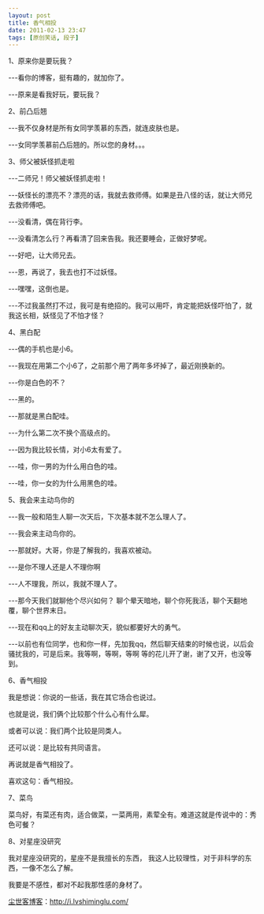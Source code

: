 ```yaml
---
layout: post
title: 香气相投
date: 2011-02-13 23:47
tags: [原创笑话, 段子]
---
```

1、原来你是要玩我？

---看你的博客，挺有趣的，就加你了。

---原来是看我好玩，要玩我？

2、前凸后翘

---我不仅身材是所有女同学羡慕的东西，就连皮肤也是。

---女同学羡慕前凸后翘的。所以您的身材。。。

3、师父被妖怪抓走啦

---二师兄！师父被妖怪抓走啦！

---妖怪长的漂亮不？漂亮的话，我就去救师傅。如果是丑八怪的话，就让大师兄去救师傅吧。

---没看清，偶在背行李。

---没看清怎么行？再看清了回来告我。我还要睡会，正做好梦呢。

---好吧，让大师兄去。

---恩，再说了，我去也打不过妖怪。

---嘿嘿，这倒也是。

---不过我虽然打不过，我可是有绝招的。我可以用吓，肯定能把妖怪吓怕了，就我这长相，妖怪见了不怕才怪？

4、黑白配

---偶的手机也是小6。

---我现在用第二个小6了，之前那个用了两年多坏掉了，最近刚换新的。

---你是白色的不？

---黑的。

---那就是黑白配哇。

---为什么第二次不换个高级点的。

---因为我比较长情，对小6太有爱了。

---哇，你一男的为什么用白色的哇。

---哇，你一女的为什么用黑色的哇。

5、我会来主动鸟你的

---我一般和陌生人聊一次天后，下次基本就不怎么理人了。

---我会来主动鸟你的。

---那就好。大哥，你是了解我的，我喜欢被动。

---是你不理人还是人不理你啊

---人不理我，所以，我就不理人了。

---那今天我们就聊他个尽兴如何？ 聊个晕天暗地，聊个你死我活，聊个天翻地覆，聊个世界末日。

---现在和qq上的好友主动聊次天，貌似都要好大的勇气。

---以前也有位同学，也和你一样，先加我qq，然后聊天结束的时候也说，以后会骚扰我的，可是后来。我等啊，等啊，等啊 等的花儿开了谢，谢了又开，也没等到。

6、香气相投

我是想说：你说的一些话，我在其它场合也说过。

也就是说，我们俩个比较那个什么心有什么犀。

或者可以说：我们两个比较是同类人。

还可以说：是比较有共同语言。

再说就是香气相投了。

喜欢这句：香气相投。

7、菜鸟

菜鸟好，有菜还有肉，适合做菜，一菜两用，素荤全有。难道这就是传说中的：秀色可餐？

8、对星座没研究

我对星座没研究的，星座不是我擅长的东西， 我这人比较理性，对于非科学的东西，一像不怎么了解。

我要是不感性，都对不起我那性感的身材了。

<a href="http://i.lvshiminglu.com/">尘世客博客</a>：<a href="http://i.lvshiminglu.com/">http://i.lvshiminglu.com/</a>


